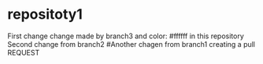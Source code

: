 # repositoty1
First change change made by branch3 and color: #ffffff in this repository
Second change from branch2
#Another chagen from branch1
creating a pull REQUEST
